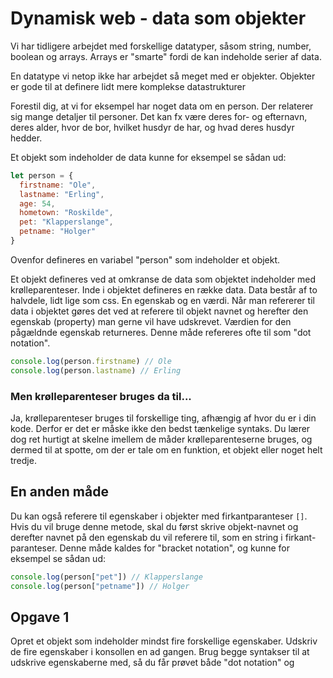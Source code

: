 # Dynamisk web - data som objekter

Vi har tidligere arbejdet med forskellige datatyper, såsom string, number, boolean og arrays.
Arrays er "smarte" fordi de kan indeholde serier af data.

En datatype vi netop ikke har arbejdet så meget med er objekter. Objekter er gode til at definere lidt mere komplekse datastrukturer

Forestil dig, at vi for eksempel har noget data om en person. Der relaterer sig mange detaljer til personer. Det kan fx være deres for- og efternavn, deres alder, hvor de bor, hvilket husdyr de har, og hvad deres husdyr hedder. 

Et objekt som indeholder de data kunne for eksempel se sådan ud:
```js
let person = {
  firstname: "Ole",
  lastname: "Erling",
  age: 54, 
  hometown: "Roskilde", 
  pet: "Klapperslange", 
  petname: "Holger"
}
```
Ovenfor defineres en variabel "person" som indeholder et objekt. 

Et objekt defineres ved at omkranse de data som objektet indeholder med krølleparenteser. Inde i objektet defineres en række data. Data består af to halvdele, lidt lige som css. En egenskab og en værdi. Når man refererer til data i objektet gøres det ved at referere til objekt navnet og herefter den egenskab (property) man gerne vil have udskrevet. Værdien for den pågældnde egenskab returneres. Denne måde refereres ofte  til som "dot notation". 

```js
console.log(person.firstname) // Ole
console.log(person.lastname) // Erling
```

### Men  krølleparenteser bruges da til...
Ja, krølleparenteser bruges til forskellige ting, afhængig af hvor du er i din kode. Derfor er det er måske ikke den bedst tænkelige syntaks. Du lærer dog ret hurtigt at skelne imellem de måder krølleparenteserne bruges, og dermed til at spotte, om der er tale om en funktion, et objekt eller noget helt tredje.

## En anden måde
Du kan også referere til egenskaber i objekter med firkantparanteser `[]`. Hvis du vil bruge denne metode, skal du først skrive objekt-navnet og derefter navnet på den egenskab du vil referere til, som en string i firkant-paranteser. Denne måde kaldes for "bracket notation", og kunne for eksempel se sådan ud: 

```js
console.log(person["pet"]) // Klapperslange
console.log(person["petname"]) // Holger
```


## Opgave 1 
Opret et objekt som indeholder mindst fire forskellige egenskaber. Udskriv de fire egenskaber i konsollen en ad gangen. Brug begge syntakser til at udskrive egenskaberne med, så du får prøvet både "dot notation" og 


